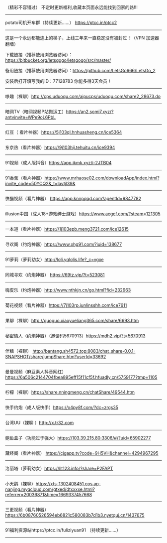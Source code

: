 （精彩不容错过）
不定时更新福利,收藏本页面永远能找到回家的路!!!
______________________________________________________________________________________
potato司机开车群（持续更新......）
https://ptcc.in/ptcc2
______________________________________________________________________________________
这是一个永远都能连上的梯子，上线三年来一直稳定没有被封过！（VPN 加速器 翻墙） 
 
下载链接（推荐使用浏览器访问）：https://bitbucket.org/letsgogo/letsgogo/src/master/ 
 
备用链接（推荐使用浏览器访问）：https://github.com/LetsGo666/LetsGo_2 
 
安装后打开填写我的ID：77128783 你能多得3天会员！
______________________________________________________________________________________
哆趣（裸聊）http://cps.uduoqu.com/aipucps/uduoqu.com/share2_28673.do
______________________________________________________________________________________
暗网TV（暗网视频P站搬运工）https://an2.somi7.xyz/?antvinvite=WPe9oL6PbL
______________________________________________________________________________________
红豆（ 看片神器）https://5j103ql.hnhuasheng.cn/ice5364
______________________________________________________________________________________
东京热（看片神器）https://9j103hij.tehuitu.cn/ice9394
______________________________________________________________________________________
91视频（成人版抖音）https://app.ikmk.xyz/i-2JTB04
______________________________________________________________________________________
91香蕉（看片神器）https://www.mrhaose02.com/downloadApp/index.html?invite_code=50YCQ2&_t=lavtjl39&
______________________________________________________________________________________

快猫视频（看片神器）
https://app.knnpqqd.com?agentId=9847782
______________________________________________________________________________________

illusion中国（成人18+游戏绅士游戏）https://www.acgcf.com/?steam=121305
______________________________________________________________________________________

一本道（看片神器）https://1j103epb.meng3721.com/ice12615
______________________________________________________________________________________

寻欢阁（约炮神器）https://www.xhg91.com/?iuid=138677
______________________________________________________________________________________

91萝莉（萝莉幼女）http://loli.yqlolis.life?_c=vgxe

______________________________________________________________________________________
同城寻欢（约炮神器）
https://69tz.vip/?t=523081
 ______________________________________________________________________________________

嗨皮乐（约炮神器）http://www.nthkjn.cn/go.html?fid=232963
______________________________________________________________________________________

菊花视频（看片神器）https://7j103rp.junlinsshh.com/ice7611

______________________________________________________________________________________
果聊（裸聊）http://guoguo.xiaoyueliang365.com/share/6693.htm

______________________________________________________________________________________
秘密情人（约炮神器）（邀请码5670913）https://mdh2.vip/?t=5670913
______________________________________________________________________________________

伴糖（裸聊） http://bantang.sh4572.top:8083/chat_share-0.0.1-SNAPSHOT/share/jumpShare.htm?userId=33692

______________________________________________________________________________________
曼曼视频（麻豆素人抖音网红）https://6a506c2144704fbea895eff15f11cf5f.hfuadly.cn/5759177?tmp=1105

______________________________________________________________________________________
柠檬（裸聊）https://share.nningmeng.cn/chatShare/49544.htm
______________________________________________________________________________________

快手约炮（成人版快手）https://x4py8f.com/?dc=zrgs35
______________________________________________________________________________________

台湾UU（裸聊 ）http://x.tr32.com
______________________________________________________________________________________
鲍鱼盒子（功能过于强大）https://103.39.215.80:3306/#/?uid=65902277

______________________________________________________________________________________
藏经阁（看片神器） https://cjgapp.tv?code=9H5VH&channel=4294967295
______________________________________________________________________________________

洛丽塔（萝莉幼女）https://llt123.info/?share=P2FAPT
______________________________________________________________________________________

小天鹅（裸聊）https://xts-1302408451.cos.ap-nanjing.myqcloud.com/gtxed/dtxxxxe.html?referrer=20036871&time=1669337457668
______________________________________________________________________________________

三更视频（看片神器）https://6b08760526594eb6821c580083b7d1b3.nyetquj.cn/1437675
______________________________________________________________________________________

91福利资源站https://ptcc.in/fuliziyuan91
（持续更新......）
______________________________________________________________________________________
